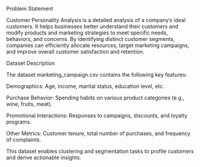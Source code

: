 Problem Statement

Customer Personality Analysis is a detailed analysis of a company’s ideal customers. It helps businesses better understand their customers and modify products and marketing strategies to meet specific needs, behaviors, and concerns. By identifying distinct customer segments, companies can efficiently allocate resources, target marketing campaigns, and improve overall customer satisfaction and retention.

Dataset Description

The dataset marketing_campaign.csv contains the following key features:

Demographics: Age, income, marital status, education level, etc.

Purchase Behavior: Spending habits on various product categories (e.g., wine, fruits, meat).

Promotional Interactions: Responses to campaigns, discounts, and loyalty programs.

Other Metrics: Customer tenure, total number of purchases, and frequency of complaints.

This dataset enables clustering and segmentation tasks to profile customers and derive actionable insights.
